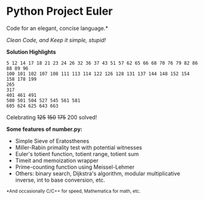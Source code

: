 Python Project Euler
====================
Code for an elegant, concise language.*

*Clean Code, and Keep it simple, stupid!*

**Solution Highlights**

    5 12 14 17 18 21 23 24 26 32 36 37 43 51 57 62 65 66 68 70 76 79 82 86 88 89 96
    100 101 102 107 108 111 113 114 122 126 128 131 137 144 148 152 154 158 178 199
    265
    317
    401 461 491
    500 501 504 527 545 561 581
    605 624 625 643 663

Celebrating ~~125~~ ~~150~~ ~~175~~ 200 solved!

**Some features of number.py:**

- Simple Sieve of Eratosthenes
- Miller-Rabin primality test with potential witnesses
- Euler's totient function, totient range, totient sum
- Timeit and memoization wrapper
- Prime-counting function using Meissel-Lehmer
- Others: binary search, Dijkstra's algorithm, modular multiplicative inverse,
int to base conversion, etc.

<sub>*And occasionally C/C++ for speed, Mathematica for math, etc.</sub>
